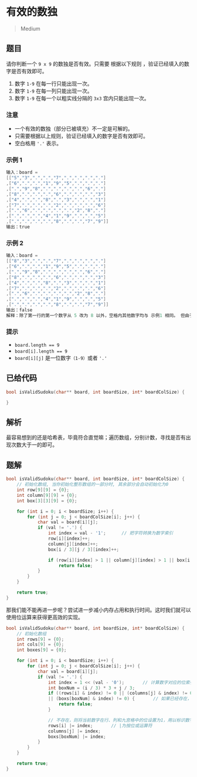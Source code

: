 # 有效的数独

> Medium

## 题目

请你判断一个 `9 x 9` 的数独是否有效。只需要 根据以下规则 ，验证已经填入的数字是否有效即可。

1. 数字 `1-9` 在每一行只能出现一次。
2. 数字 `1-9` 在每一列只能出现一次。
3. 数字 `1-9` 在每一个以粗实线分隔的 `3x3` 宫内只能出现一次。

### 注意

- 一个有效的数独（部分已被填充）不一定是可解的。
- 只需要根据以上规则，验证已经填入的数字是否有效即可。
- 空白格用 `'.'` 表示。

### 示例 1

```c
输入：board =
[["5","3",".",".","7",".",".",".","."]
,["6",".",".","1","9","5",".",".","."]
,[".","9","8",".",".",".",".","6","."]
,["8",".",".",".","6",".",".",".","3"]
,["4",".",".","8",".","3",".",".","1"]
,["7",".",".",".","2",".",".",".","6"]
,[".","6",".",".",".",".","2","8","."]
,[".",".",".","4","1","9",".",".","5"]
,[".",".",".",".","8",".",".","7","9"]]
输出：true
```

### 示例 2

```c
输入：board =
[["8","3",".",".","7",".",".",".","."]
,["6",".",".","1","9","5",".",".","."]
,[".","9","8",".",".",".",".","6","."]
,["8",".",".",".","6",".",".",".","3"]
,["4",".",".","8",".","3",".",".","1"]
,["7",".",".",".","2",".",".",".","6"]
,[".","6",".",".",".",".","2","8","."]
,[".",".",".","4","1","9",".",".","5"]
,[".",".",".",".","8",".",".","7","9"]]
输出：false
解释：除了第一行的第一个数字从 5 改为 8 以外，空格内其他数字均与 示例1 相同。 但由于位于左上角的 3x3 宫内有两个 8 存在, 因此这个数独是无效的
```

### 提示

- `board.length == 9`
- `board[i].length == 9`
- `board[i][j]` 是一位数字`（1-9）`或者 `'.'`

## 已给代码

```c
bool isValidSudoku(char** board, int boardSize, int* boardColSize) {

}
```

## 解析

最容易想到的还是哈希表，毕竟符合直觉嘛；遍历数组，分别计数，寻找是否有出现次数大于一的即可。

## 题解

```c
bool isValidSudoku(char** board, int boardSize, int* boardColSize) {
    // 初始化数组, 当你初始化整形数组的一部分时, 其余部分会自动初始化为0
    int row[9][9] = {0};
    int column[9][9] = {0};
    int box[3][3][9] = {0};

    for (int i = 0; i < boardSize; i++) {
        for (int j = 0; j < boardColSize[i]; j++) {
            char val = board[i][j];
            if (val != '.') {
                int index = val - '1';      // 把字符转换为数字索引
                row[i][index]++;
                column[j][index]++;
                box[i / 3][j / 3][index]++;

                if (row[i][index] > 1 || column[j][index] > 1 || box[i / 3][j / 3][index] > 1)      // 如果出现次数大于1，返回false
                    return false;
            }
        }
    }

    return true;
}
```

那我们能不能再进一步呢？尝试进一步减小内存占用和执行时间。这时我们就可以使用位运算来获得更高效的实现。

```c
bool isValidSudoku(char** board, int boardSize, int* boardColSize) {
    // 初始化数组
    int rows[9] = {0};
    int cols[9] = {0};
    int boxes[9] = {0};

    for (int i = 0; i < boardSize; i++) {
        for (int j = 0; j < boardColSize[i]; j++) {
            char val = board[i][j];
            if (val != '.') {
                int index = 1 << (val - '0');       // 计算数字对应的位索引，<<为左移运算符
                int boxNum = (i / 3) * 3 + j / 3;
                if ((rows[i] & index) != 0 || (columns[j] & index) != 0
                || (boxs[boxNum] & index) != 0) {       // 如果已经存在，返回false
                    return false;
                }

                // 不存在，则将当前数字在行、列和九宫格中的位设置为1，用以标识数字已经出现
                rows[i] |= index;       // |为按位或运算符
                columns[j] |= index;
                boxs[boxNum] |= index;
            }
        }
    }

    return true;
}
```
